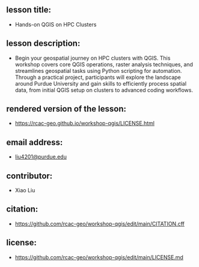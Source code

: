 ## lesson title: 
   - Hands-on QGIS on HPC Clusters

## lesson description: 
   - Begin your geospatial journey on HPC clusters with QGIS. This workshop covers core QGIS operations, raster analysis techniques, and streamlines geospatial tasks using Python scripting for automation. Through a practical project, participants will explore the landscape around Purdue University and gain skills to efficiently process spatial data, from initial QGIS setup on clusters to advanced coding workflows.

## rendered version of the lesson: 
   - https://rcac-geo.github.io/workshop-qgis/LICENSE.html

## email address: 
   - liu4201@purdue.edu

## contributor: 
   - Xiao Liu

## citation: 
   - https://github.com/rcac-geo/workshop-qgis/edit/main/CITATION.cff

## license: 
   - https://github.com/rcac-geo/workshop-qgis/edit/main/LICENSE.md

[cff-home]: https://citation-file-format.github.io/
[cff-sandpaper-docs]:  https://carpentries.github.io/sandpaper-docs/editing.html#making-your-lesson-citable
[cffinit]: https://citation-file-format.github.io/cff-initializer-javascript/
[workbench]: https://carpentries.github.io/sandpaper-docs/

